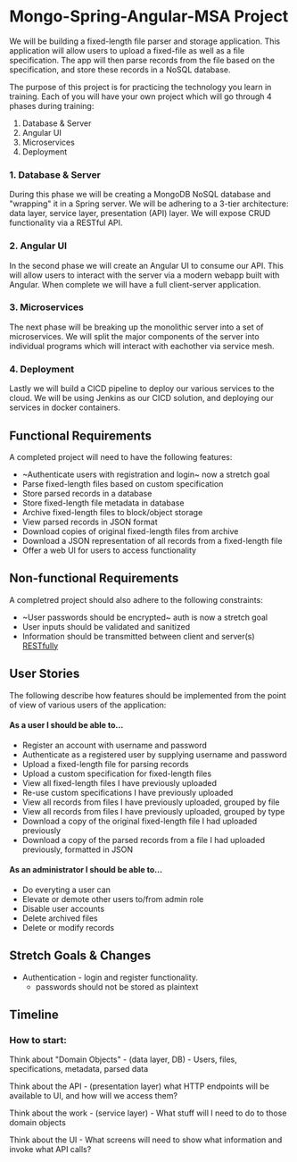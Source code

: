 # Mongo-Spring-Angular-MSA Project
We will be building a fixed-length file parser and storage application. This application will allow users to upload a fixed-file as well as a file specification. The app will then parse records from the file based on the specification, and store these records in a NoSQL database.

The purpose of this project is for practicing the technology you learn in training. Each of you will have your own project which will go through 4 phases during training:
 1. Database & Server
 2. Angular UI
 3. Microservices
 4. Deployment

### 1. Database & Server
During this phase we will be creating a MongoDB NoSQL database and "wrapping" it in a Spring server. We will be adhering to a 3-tier architecture: data layer, service layer, presentation (API) layer. We will expose CRUD functionality via a RESTful API.

### 2. Angular UI
In the second phase we will create an Angular UI to consume our API. This will allow users to interact with the server via a modern webapp built with Angular. When complete we will have a full client-server application.

### 3. Microservices
The next phase will be breaking up the monolithic server into a set of microservices. We will split the major components of the server into individual programs which will interact with eachother via service mesh.

### 4. Deployment
Lastly we will build a CICD pipeline to deploy our various services to the cloud. We will be using Jenkins as our CICD solution, and deploying our services in docker containers.

## Functional Requirements
A completed project will need to have the following features:
 - ~Authenticate users with registration and login~ now a stretch goal
 - Parse fixed-length files based on custom specification
 - Store parsed records in a database
 - Store fixed-length file metadata in database
 - Archive fixed-length files to block/object storage
 - View parsed records in JSON format
 - Download copies of original fixed-length files from archive
 - Download a JSON representation of all records from a fixed-length file
 - Offer a web UI for users to access functionality


## Non-functional Requirements
A completred project should also adhere to the following constraints:
 - ~User passwords should be encrypted~ auth is now a stretch goal
 - User inputs should be validated and sanitized
 - Information should be transmitted between client and server(s) [RESTfully](https://en.wikipedia.org/wiki/REST)




## User Stories
The following describe how features should be implemented from the point of view of various users of the application:

#### As a user I should be able to...
 - Register an account with username and password
 - Authenticate as a registered user by supplying username and password
 - Upload a fixed-length file for parsing records
 - Upload a custom specification for fixed-length files
 - View all fixed-length files I have previously uploaded
 - Re-use custom specifications I have previously uploaded
 - View all records from files I have previously uploaded, grouped by file
 - View all records from files I have previously uploaded, grouped by type
 - Download a copy of the original fixed-length file I had uploaded previously
 - Download a copy of the parsed records from a file I had uploaded previously, formatted in JSON
  
#### As an administrator I should be able to...
 - Do everyting a user can
 - Elevate or demote other users to/from admin role
 - Disable user accounts
 - Delete archived files
 - Delete or modify records

## Stretch Goals & Changes
 - Authentication - login and register functionality.
   - passwords should not be stored as plaintext
  

## Timeline



### How to start:
Think about "Domain Objects" - (data layer, DB) - Users, files, specifications, metadata, parsed data
  
Think about the API - (presentation layer) what HTTP endpoints will be available to UI, and how will we access them?
  
Think about the work - (service layer) - What stuff will I need to do to those domain objects
  
Think about the UI - What screens will need to show what information and invoke what API calls?

